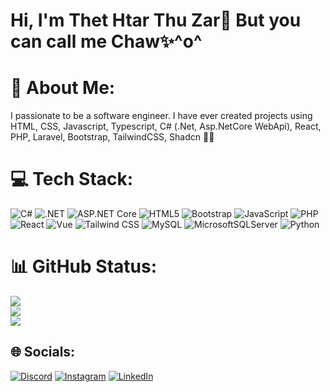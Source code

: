 # Hi, I'm **Thet Htar Thu Zar👋** But you can call me **Chaw✨^o^**


# 🚀 About Me:

I passionate to be a software engineer. I have ever created projects using HTML, CSS, Javascript, Typescript, C# (.Net, Asp.NetCore WebApi), React, PHP, Laravel, Bootstrap, TailwindCSS, Shadcn 👩‍💻

# 💻 Tech Stack:
![C#](https://img.shields.io/badge/c%23-%23239120.svg?style=for-the-badge&logo=csharp&logoColor=white)
![.NET](https://img.shields.io/badge/.NET-512BD4?style=for-the-badge&logo=dotnet&logoColor=white)
![ASP.NET Core](https://img.shields.io/badge/-ASP.NET%20Core-5C2D91?style=for-the-badge&logo=dotnet&logoColor=white)
![HTML5](https://img.shields.io/badge/html5-%23E34F26.svg?style=for-the-badge&logo=html5&logoColor=white) 
![Bootstrap](https://img.shields.io/badge/Bootstrap-%23563D7C.svg?style=for-the-badge&logo=bootstrap&logoColor=white)
![JavaScript](https://img.shields.io/badge/javascript-%23323330.svg?style=for-the-badge&logo=javascript&logoColor=%23F7DF1E) ![PHP](https://img.shields.io/badge/php-%23777BB4.svg?style=for-the-badge&logo=php&logoColor=white) ![React](https://img.shields.io/badge/react-%2320232a.svg?style=for-the-badge&logo=react&logoColor=%2361DAFB)
![Vue](https://img.shields.io/badge/Vue.js-4FC08D?style=for-the-badge&logo=vue.js&logoColor=white)
![Tailwind CSS](https://img.shields.io/badge/-TailwindCSS-06B6D4?style=for-the-badge&logo=tailwindcss&logoColor=white)
![MySQL](https://img.shields.io/badge/mysql-4479A1.svg?style=for-the-badge&logo=mysql&logoColor=white)
![MicrosoftSQLServer](https://img.shields.io/badge/Microsoft%20SQL%20Server-CC2927?style=for-the-badge&logo=microsoft%20sql%20server&logoColor=white)
![Python](https://img.shields.io/badge/-Python-3776AB?style=for-the-badge&logo=python&logoColor=white)


# 📊 GitHub Status:

![](https://github-readme-stats.vercel.app/api?username=Thet-Htar-Thu-Zar&theme=bear&hide_border=false&include_all_commits=false&count_private=false)<br/>
![](https://github-readme-streak-stats.herokuapp.com/?user=Thet-Htar-Thu-Zar&theme=bear&hide_border=false)<br/>
![](https://github-readme-stats.vercel.app/api/top-langs/?username=Thet-Htar-Thu-Zar&theme=bear&hide_border=false&include_all_commits=false&count_private=false&layout=compact)

## 🌐 Socials:

[![Discord](https://img.shields.io/badge/Discord-%237289DA.svg?logo=discord&logoColor=white)](https://discord.gg/thethtarthuzar_812)
[![Instagram](https://img.shields.io/badge/Instagram-%23E4405F.svg?logo=instagram&logoColor=white)](https://www.instagram.com/chaw_1712/)
[![LinkedIn](https://img.shields.io/badge/LinkedIn-%230077B5.svg?logo=linkedin&logoColor=white)](https://www.linkedin.com/in/thet-htar-thu-zar-427a3b288/)

<!--
**Thet-Htar-Thu-Zar/Thet-Htar-Thu-Zar** is a ✨ _special_ ✨ repository because its `README.md` (this file) appears on your GitHub profile.

Here are some ideas to get you started:

- 🔭 I’m currently working on ...
- 🌱 I’m currently learning ...
- 👯 I’m looking to collaborate on ...
- 🤔 I’m looking for help with ...
- 💬 Ask me about ...
- 📫 How to reach me: ...
- 😄 Pronouns: ...
- ⚡ Fun fact: ...
-->
